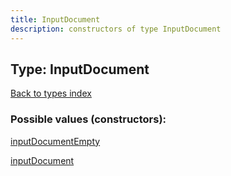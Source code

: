 ```yaml
---
title: InputDocument
description: constructors of type InputDocument
---
```

## Type: InputDocument  
[Back to types index](index.md)



### Possible values (constructors):

[inputDocumentEmpty](../constructors/inputDocumentEmpty.md)  

[inputDocument](../constructors/inputDocument.md)  

